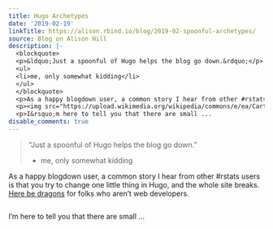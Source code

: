 ```yaml
---
title: Hugo Archetypes
date: '2019-02-19'
linkTitle: https://alison.rbind.io/blog/2019-02-spoonful-archetypes/
source: Blog on Alison Hill
description: |-
  <blockquote>
  <p>&ldquo;Just a spoonful of Hugo helps the blog go down.&rdquo;</p>
  <ul>
  <li>me, only somewhat kidding</li>
  </ul>
  </blockquote>
  <p>As a happy blogdown user, a common story I hear from other #rstats users is that you try to change one little thing in Hugo, and the whole site breaks. <a href="https://en.wikipedia.org/wiki/Here_be_dragons" target="_blank" rel="noopener">Here be dragons</a> for folks who aren&rsquo;t web developers.</p>
  <p><img src="https://upload.wikimedia.org/wikipedia/commons/e/ea/Carta_Marina.jpeg" alt=""></p>
  <p>I&rsquo;m here to tell you that there are small ...
disable_comments: true
---
```

<blockquote>
<p>&ldquo;Just a spoonful of Hugo helps the blog go down.&rdquo;</p>
<ul>
<li>me, only somewhat kidding</li>
</ul>
</blockquote>
<p>As a happy blogdown user, a common story I hear from other #rstats users is that you try to change one little thing in Hugo, and the whole site breaks. <a href="https://en.wikipedia.org/wiki/Here_be_dragons" target="_blank" rel="noopener">Here be dragons</a> for folks who aren&rsquo;t web developers.</p>
<p><img src="https://upload.wikimedia.org/wikipedia/commons/e/ea/Carta_Marina.jpeg" alt=""></p>
<p>I&rsquo;m here to tell you that there are small ...